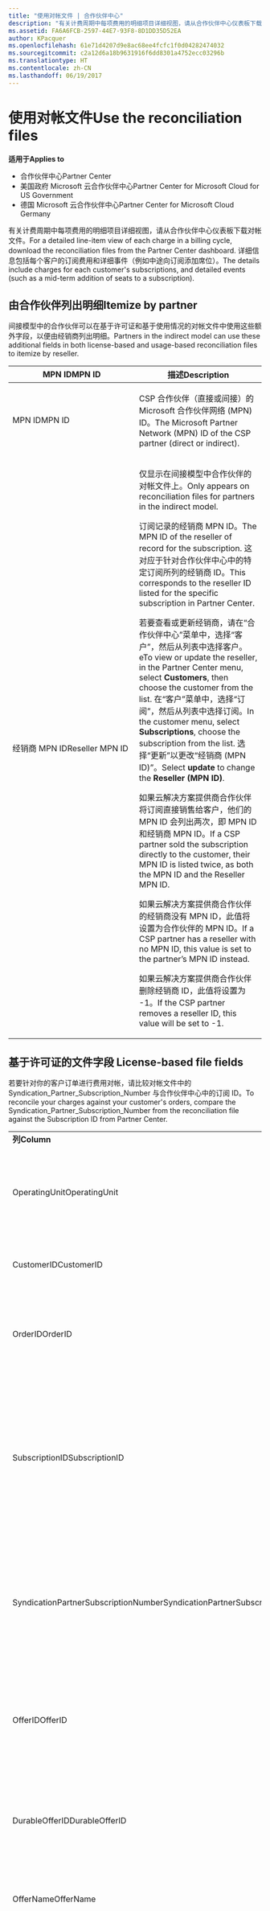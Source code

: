 ```yaml
---
title: "使用对帐文件 | 合作伙伴中心"
description: "有关计费周期中每项费用的明细项目详细视图，请从合作伙伴中心仪表板下载对帐文件。"
ms.assetid: FA6A6FCB-2597-44E7-93F8-8D1DD35D52EA
author: KPacquer
ms.openlocfilehash: 61e71d4207d9e8ac68ee4fcfc1f0d04282474032
ms.sourcegitcommit: c2a12d6a18b9631916f6dd8301a4752ecc03296b
ms.translationtype: HT
ms.contentlocale: zh-CN
ms.lasthandoff: 06/19/2017
---
```

# <a name="use-the-reconciliation-files"></a><span data-ttu-id="00b6a-103">使用对帐文件</span><span class="sxs-lookup"><span data-stu-id="00b6a-103">Use the reconciliation files</span></span>

**<span data-ttu-id="00b6a-104">适用于</span><span class="sxs-lookup"><span data-stu-id="00b6a-104">Applies to</span></span>**

-  <span data-ttu-id="00b6a-105">合作伙伴中心</span><span class="sxs-lookup"><span data-stu-id="00b6a-105">Partner Center</span></span>
-  <span data-ttu-id="00b6a-106">美国政府 Microsoft 云合作伙伴中心</span><span class="sxs-lookup"><span data-stu-id="00b6a-106">Partner Center for Microsoft Cloud for US Government</span></span>
-  <span data-ttu-id="00b6a-107">德国 Microsoft 云合作伙伴中心</span><span class="sxs-lookup"><span data-stu-id="00b6a-107">Partner Center for Microsoft Cloud Germany</span></span>

<span data-ttu-id="00b6a-108">有关计费周期中每项费用的明细项目详细视图，请从合作伙伴中心仪表板下载对帐文件。</span><span class="sxs-lookup"><span data-stu-id="00b6a-108">For a detailed line-item view of each charge in a billing cycle, download the reconciliation files from the Partner Center dashboard.</span></span> <span data-ttu-id="00b6a-109">详细信息包括每个客户的订阅费用和详细事件（例如中途向订阅添加席位）。</span><span class="sxs-lookup"><span data-stu-id="00b6a-109">The details include charges for each customer's subscriptions, and detailed events (such as a mid-term addition of seats to a subscription).</span></span>

## <span data-ttu-id="00b6a-110"><a href="" id="itemizebypartner"></a>由合作伙伴列出明细</span><span class="sxs-lookup"><span data-stu-id="00b6a-110"><a href="" id="itemizebypartner"></a>Itemize by partner</span></span>


<span data-ttu-id="00b6a-111">间接模型中的合作伙伴可以在基于许可证和基于使用情况的对帐文件中使用这些额外字段，以便由经销商列出明细。</span><span class="sxs-lookup"><span data-stu-id="00b6a-111">Partners in the indirect model can use these additional fields in both license-based and usage-based reconciliation files to itemize by reseller.</span></span>

<table>
<colgroup>
<col width="50%" />
<col width="50%" />
</colgroup>
<thead>
<tr class="header">
<th><span data-ttu-id="00b6a-112">MPN ID</span><span class="sxs-lookup"><span data-stu-id="00b6a-112">MPN ID</span></span></th>
<th><span data-ttu-id="00b6a-113">描述</span><span class="sxs-lookup"><span data-stu-id="00b6a-113">Description</span></span></th>
</tr>
</thead>
<tbody>
<tr class="odd">
<td><span data-ttu-id="00b6a-114">MPN ID</span><span class="sxs-lookup"><span data-stu-id="00b6a-114">MPN ID</span></span></td>
<td><p><span data-ttu-id="00b6a-115">CSP 合作伙伴（直接或间接）的 Microsoft 合作伙伴网络 (MPN) ID。</span><span class="sxs-lookup"><span data-stu-id="00b6a-115">The Microsoft Partner Network (MPN) ID of the CSP partner (direct or indirect).</span></span></p></td>
</tr>
<tr class="even">
<td><span data-ttu-id="00b6a-116">经销商 MPN ID</span><span class="sxs-lookup"><span data-stu-id="00b6a-116">Reseller MPN ID</span></span></td>
<td><p><span data-ttu-id="00b6a-117">仅显示在间接模型中合作伙伴的对帐文件上。</span><span class="sxs-lookup"><span data-stu-id="00b6a-117">Only appears on reconciliation files for partners in the indirect model.</span></span></p>
<p><span data-ttu-id="00b6a-118">订阅记录的经销商 MPN ID。</span><span class="sxs-lookup"><span data-stu-id="00b6a-118">The MPN ID of the reseller of record for the subscription.</span></span> <span data-ttu-id="00b6a-119">这对应于针对合作伙伴中心中的特定订阅所列的经销商 ID。</span><span class="sxs-lookup"><span data-stu-id="00b6a-119">This corresponds to the reseller ID listed for the specific subscription in Partner Center.</span></span></p>
<p><span data-ttu-id="00b6a-120">若要查看或更新经销商，请在“合作伙伴中心”菜单中，选择“客户”<strong></strong>，然后从列表中选择客户。</span><span class="sxs-lookup"><span data-stu-id="00b6a-120">eTo view or update the reseller, in the Partner Center menu, select <strong>Customers</strong>, then choose the customer from the list.</span></span> <span data-ttu-id="00b6a-121">在“客户”菜单中，选择“订阅”<strong></strong>，然后从列表中选择订阅。</span><span class="sxs-lookup"><span data-stu-id="00b6a-121">In the customer menu, select <strong>Subscriptions</strong>, choose the subscription from the list.</span></span> <span data-ttu-id="00b6a-122">选择“更新”<strong></strong>以更改“经销商 (MPN ID)”<strong></strong>。</span><span class="sxs-lookup"><span data-stu-id="00b6a-122">Select <strong>update</strong> to change the <strong>Reseller (MPN ID)</strong>.</span></span></p>
<p><span data-ttu-id="00b6a-123">如果云解决方案提供商合作伙伴将订阅直接销售给客户，他们的 MPN ID 会列出两次，即 MPN ID 和经销商 MPN ID。</span><span class="sxs-lookup"><span data-stu-id="00b6a-123">If a CSP partner sold the subscription directly to the customer, their MPN ID is listed twice, as both the MPN ID and the Reseller MPN ID.</span></span></p>
<p><span data-ttu-id="00b6a-124">如果云解决方案提供商合作伙伴的经销商没有 MPN ID，此值将设置为合作伙伴的 MPN ID。</span><span class="sxs-lookup"><span data-stu-id="00b6a-124">If a CSP partner has a reseller with no MPN ID, this value is set to the partner’s MPN ID instead.</span></span></p>
<p><span data-ttu-id="00b6a-125">如果云解决方案提供商合作伙伴删除经销商 ID，此值将设置为 -1。</span><span class="sxs-lookup"><span data-stu-id="00b6a-125">If the CSP partner removes a reseller ID, this value will be set to -1.</span></span></p></td>
</tr>
</tbody>
</table>

 

## <span data-ttu-id="00b6a-126"><a href="" id="licencebasedfiles"></a> 基于许可证的文件字段</span><span class="sxs-lookup"><span data-stu-id="00b6a-126"><a href="" id="licencebasedfiles"></a> License-based file fields</span></span>


<span data-ttu-id="00b6a-127">若要针对你的客户订单进行费用对帐，请比较对帐文件中的 Syndication\_Partner\_Subscription\_Number 与合作伙伴中心中的订阅 ID。</span><span class="sxs-lookup"><span data-stu-id="00b6a-127">To reconcile your charges against your customer's orders, compare the Syndication\_Partner\_Subscription\_Number from the reconciliation file against the Subscription ID from Partner Center.</span></span>

<table>
<colgroup>
<col width="33%" />
<col width="33%" />
<col width="33%" />
</colgroup>
<tbody>
<tr class="odd">
<td><strong><span data-ttu-id="00b6a-128">列</span><span class="sxs-lookup"><span data-stu-id="00b6a-128">Column</span></span></strong></td>
<td><strong><span data-ttu-id="00b6a-129">描述</span><span class="sxs-lookup"><span data-stu-id="00b6a-129">Description</span></span></strong></td>
<td><strong><span data-ttu-id="00b6a-130">示例值</span><span class="sxs-lookup"><span data-stu-id="00b6a-130">Sample Value</span></span></strong></td>
</tr>
<tr class="even">
<td><span data-ttu-id="00b6a-131">OperatingUnit</span><span class="sxs-lookup"><span data-stu-id="00b6a-131">OperatingUnit</span></span></td>
<td><p><span data-ttu-id="00b6a-132">特定计费单位的唯一标识符（采用 GUID 格式）。</span><span class="sxs-lookup"><span data-stu-id="00b6a-132">Unique identifier for a specific billing entity, in GUID format.</span></span> <span data-ttu-id="00b6a-133">对帐不需要，但可能是有用的信息。</span><span class="sxs-lookup"><span data-stu-id="00b6a-133">Not required for reconciliation, however may be useful information.</span></span> <span data-ttu-id="00b6a-134">在所有行中均相同。</span><span class="sxs-lookup"><span data-stu-id="00b6a-134">Same in all rows.</span></span></p></td>
<td><span data-ttu-id="00b6a-135">8ddd03642-test-test-test-46b58d356b4e</span><span class="sxs-lookup"><span data-stu-id="00b6a-135">8ddd03642-test-test-test-46b58d356b4e</span></span></td>
</tr>
<tr class="odd">
<td><span data-ttu-id="00b6a-136">CustomerID</span><span class="sxs-lookup"><span data-stu-id="00b6a-136">CustomerID</span></span></td>
<td><p><span data-ttu-id="00b6a-137">唯一 Microsoft ID（采用 GUID 格式），用于识别客户。</span><span class="sxs-lookup"><span data-stu-id="00b6a-137">Unique Microsoft ID, in GUID format, used to identify the customer.</span></span></p></td>
<td><span data-ttu-id="00b6a-138">12ABCD34-001A-BCD2-987C-3210ABCD5678</span><span class="sxs-lookup"><span data-stu-id="00b6a-138">12ABCD34-001A-BCD2-987C-3210ABCD5678</span></span></td>
</tr>
<tr class="even">
<td><span data-ttu-id="00b6a-139">OrderID</span><span class="sxs-lookup"><span data-stu-id="00b6a-139">OrderID</span></span></td>
<td><p><span data-ttu-id="00b6a-140">Microsoft 帐单平台中订单的唯一标识符。</span><span class="sxs-lookup"><span data-stu-id="00b6a-140">Unique identifier for an order in the Microsoft billing platform.</span></span> <span data-ttu-id="00b6a-141">当联系支持人员而不用于对帐时，可能对识别订单非常有用。</span><span class="sxs-lookup"><span data-stu-id="00b6a-141">May be useful to identify the order when contacting support but not for reconciliation.</span></span></p></td>
<td><span data-ttu-id="00b6a-142">566890604832738111</span><span class="sxs-lookup"><span data-stu-id="00b6a-142">566890604832738111</span></span></td>
</tr>
<tr class="odd">
<td><span data-ttu-id="00b6a-143">SubscriptionID</span><span class="sxs-lookup"><span data-stu-id="00b6a-143">SubscriptionID</span></span></td>
<td><p><span data-ttu-id="00b6a-144">Microsoft 帐单平台中订阅的唯一标识符。</span><span class="sxs-lookup"><span data-stu-id="00b6a-144">Unique identifier for a subscription in the Microsoft billing platform.</span></span> <span data-ttu-id="00b6a-145">当联系支持人员而不用于对帐时，可能对识别订阅非常有用。</span><span class="sxs-lookup"><span data-stu-id="00b6a-145">May be useful to identify the subscription when contacting support but not for reconciliation.</span></span></p>
<p><span data-ttu-id="00b6a-146">这与合作伙伴管理员控制台中的订阅 ID 不相同。</span><span class="sxs-lookup"><span data-stu-id="00b6a-146">This is not the same as the Subscription ID on the Partner Admin Console.</span></span> <span data-ttu-id="00b6a-147">请参阅 Syndication_Partner_Subscription_Number。</span><span class="sxs-lookup"><span data-stu-id="00b6a-147">Please see Syndication_Partner_Subscription_Number.</span></span></p></td>
<td><span data-ttu-id="00b6a-148">usCBMgAAAAAAAAIA</span><span class="sxs-lookup"><span data-stu-id="00b6a-148">usCBMgAAAAAAAAIA</span></span></td>
</tr>
<tr class="even">
<td><span data-ttu-id="00b6a-149">SyndicationPartnerSubscriptionNumber</span><span class="sxs-lookup"><span data-stu-id="00b6a-149">SyndicationPartnerSubscriptionNumber</span></span></td>
<td><p><span data-ttu-id="00b6a-150">订阅的唯一标识符。</span><span class="sxs-lookup"><span data-stu-id="00b6a-150">Unique identifier for subscriptions.</span></span> <span data-ttu-id="00b6a-151">客户的同一个计划可能有多个订阅，因此这对于对帐文件分析非常重要。</span><span class="sxs-lookup"><span data-stu-id="00b6a-151">A customer can have multiple subscriptions for the same plan, so this is important for reconciliation file analysis.</span></span></p>
<p><span data-ttu-id="00b6a-152">此字段将映射到合作伙伴管理员控制台中的订阅 ID。</span><span class="sxs-lookup"><span data-stu-id="00b6a-152">This field maps to the Subscription ID in the Partner Admin Console.</span></span></p></td>
<td><span data-ttu-id="00b6a-153">fb977ab5-test-test-test-24c8d9591708</span><span class="sxs-lookup"><span data-stu-id="00b6a-153">fb977ab5-test-test-test-24c8d9591708</span></span></td>
</tr>
<tr class="odd">
<td><span data-ttu-id="00b6a-154">OfferID</span><span class="sxs-lookup"><span data-stu-id="00b6a-154">OfferID</span></span></td>
<td><p><span data-ttu-id="00b6a-155">唯一的产品/服务 ID。</span><span class="sxs-lookup"><span data-stu-id="00b6a-155">Unique offer ID.</span></span> <span data-ttu-id="00b6a-156">根据价目表的标准产品/服务 ID。</span><span class="sxs-lookup"><span data-stu-id="00b6a-156">Standard offer ID as per price list.</span></span></p>
<p><span data-ttu-id="00b6a-157"><b>注意</b>：此值与价目表中的产品/服务 ID 不匹配。</span><span class="sxs-lookup"><span data-stu-id="00b6a-157"><b>Note</b>: This value does not match Offer ID from the price list.</span></span> <span data-ttu-id="00b6a-158">请参阅下方的 DurableOfferID。</span><span class="sxs-lookup"><span data-stu-id="00b6a-158">See DurableOfferID below.</span></span></p></td>
<td><span data-ttu-id="00b6a-159">FE616D64-E9A8-40EF-843F-152E9BBEF3D1</span><span class="sxs-lookup"><span data-stu-id="00b6a-159">FE616D64-E9A8-40EF-843F-152E9BBEF3D1</span></span></td>
</tr>
<tr class="even">
<td><span data-ttu-id="00b6a-160">DurableOfferID</span><span class="sxs-lookup"><span data-stu-id="00b6a-160">DurableOfferID</span></span></td>
<td><p><span data-ttu-id="00b6a-161">唯一的持久型产品/服务 ID，如价目表中所定义。</span><span class="sxs-lookup"><span data-stu-id="00b6a-161">Unique durable offer ID, as defined in the price list.</span></span></p>
<p><span data-ttu-id="00b6a-162"><b>注意</b>：此值与价目表中的产品/服务 ID 匹配。</span><span class="sxs-lookup"><span data-stu-id="00b6a-162"><b>Note</b>: This value matches the Offer ID from the price list.</span></span></p></td>
<td><span data-ttu-id="00b6a-163">1017D7F3-6D7F-4BFA-BDD8-79BC8F104E0C</span><span class="sxs-lookup"><span data-stu-id="00b6a-163">1017D7F3-6D7F-4BFA-BDD8-79BC8F104E0C</span></span></td>
</tr>
<tr class="odd">
<td><span data-ttu-id="00b6a-164">OfferName</span><span class="sxs-lookup"><span data-stu-id="00b6a-164">OfferName</span></span></td>
<td><p><span data-ttu-id="00b6a-165">客户购买的服务产品的名称，如价目表中所定义。</span><span class="sxs-lookup"><span data-stu-id="00b6a-165">The name of the service offering purchased by the customer, as defined in the price list.</span></span></p></td>
<td><span data-ttu-id="00b6a-166">Microsoft Office 365（计划 E3）</span><span class="sxs-lookup"><span data-stu-id="00b6a-166">Microsoft Office 365 (Plan E3)</span></span></td>
</tr>
<tr class="even">
<td><span data-ttu-id="00b6a-167">SubscriptionStartDate</span><span class="sxs-lookup"><span data-stu-id="00b6a-167">SubscriptionStartDate</span></span></td>
<td><p><span data-ttu-id="00b6a-168">订阅开始日期，设置为提交订单后的第二天。</span><span class="sxs-lookup"><span data-stu-id="00b6a-168">The subscription start date, set to the day after the order is submitted.</span></span> <span data-ttu-id="00b6a-169">通过结合查看订阅开始日期和结束日期，你可以确定客户是仍在第一年的订阅期内，还是需要续订下一年的订阅。</span><span class="sxs-lookup"><span data-stu-id="00b6a-169">By looking at the subscription start date in conjunction with the end date, you can determine if the customer is still within the first year of the subscription or if the subscription has been renewed for the following year.</span></span></p>
<p><span data-ttu-id="00b6a-170">时间始终是一天的开始，即 0:00。</span><span class="sxs-lookup"><span data-stu-id="00b6a-170">The time is always the beginning of the day, 0:00.</span></span></p></td>
<td><span data-ttu-id="00b6a-171">2/1/2015 0:00</span><span class="sxs-lookup"><span data-stu-id="00b6a-171">2/1/2015 0:00</span></span></td>
</tr>
<tr class="odd">
<td><span data-ttu-id="00b6a-172">SubscriptionEndDate</span><span class="sxs-lookup"><span data-stu-id="00b6a-172">SubscriptionEndDate</span></span></td>
<td><p><span data-ttu-id="00b6a-173">订阅结束日期：12 个月 + 开始日期之后的 x 天（以便与合作伙伴帐单日期一致）或从续订日期算起的 12 个月。</span><span class="sxs-lookup"><span data-stu-id="00b6a-173">The subscription end date: 12 months + x days after start date (to align with partner billing date) or 12 months from renewal date.</span></span></p>
<p><span data-ttu-id="00b6a-174">续订时，价格将更新为当前价目表。</span><span class="sxs-lookup"><span data-stu-id="00b6a-174">At renewal, prices are updated to the current price list.</span></span> <span data-ttu-id="00b6a-175">自动续订之前可能需要与客户进行通信。</span><span class="sxs-lookup"><span data-stu-id="00b6a-175">Customer communication may be required in advance of automated renewal.</span></span></p>
<p><span data-ttu-id="00b6a-176">时间始终是一天的开始，即 0:00。</span><span class="sxs-lookup"><span data-stu-id="00b6a-176">The time is always the beginning of the day, 0:00.</span></span></p></td>
<td><span data-ttu-id="00b6a-177">2/1/2015 0:00</span><span class="sxs-lookup"><span data-stu-id="00b6a-177">2/1/2015 0:00</span></span></td>
</tr>
<tr class="even">
<td><span data-ttu-id="00b6a-178">ChargeStartDate</span><span class="sxs-lookup"><span data-stu-id="00b6a-178">ChargeStartDate</span></span></td>
<td><p><span data-ttu-id="00b6a-179">费用的开始日。</span><span class="sxs-lookup"><span data-stu-id="00b6a-179">Start day of the charges.</span></span></p>
<p><span data-ttu-id="00b6a-180">当客户更改座位数量时，此数字用于计算每日（按比例）费用。</span><span class="sxs-lookup"><span data-stu-id="00b6a-180">When a customer changes seat numbers, this number is used to calculate per-day (pro-rata) charges.</span></span></p>
<p><span data-ttu-id="00b6a-181">时间始终是一天的开始，即 0:00。</span><span class="sxs-lookup"><span data-stu-id="00b6a-181">The time is always the beginning of the day, 0:00.</span></span></p></td>
<td><span data-ttu-id="00b6a-182">2/1/2015 0:00</span><span class="sxs-lookup"><span data-stu-id="00b6a-182">2/1/2015 0:00</span></span></td>
</tr>
<tr class="odd">
<td><span data-ttu-id="00b6a-183">ChargeEndDate</span><span class="sxs-lookup"><span data-stu-id="00b6a-183">ChargeEndDate</span></span></td>
<td><p><span data-ttu-id="00b6a-184">费用的结束日。</span><span class="sxs-lookup"><span data-stu-id="00b6a-184">End day of the charges.</span></span></p>
<p><span data-ttu-id="00b6a-185">当客户更改座位数量时，此数字用于计算每日（按比例）费用。</span><span class="sxs-lookup"><span data-stu-id="00b6a-185">When a customer changes seat numbers, this number is used to calculate per-day (pro-rata) charges.</span></span></p>
<p><span data-ttu-id="00b6a-186">时间始终是一天的结束，即 23:59。</span><span class="sxs-lookup"><span data-stu-id="00b6a-186">The time is always the end of the day, 23:59.</span></span></p></td>
<td><span data-ttu-id="00b6a-187">2/28/2015 23:59</span><span class="sxs-lookup"><span data-stu-id="00b6a-187">2/28/2015 23:59</span></span></td>
</tr>
<tr class="even">
<td><span data-ttu-id="00b6a-188">ChargeType</span><span class="sxs-lookup"><span data-stu-id="00b6a-188">ChargeType</span></span></td>
<td><p><span data-ttu-id="00b6a-189">费用或调整的类型。</span><span class="sxs-lookup"><span data-stu-id="00b6a-189">The type of charge or adjustment.</span></span> <span data-ttu-id="00b6a-190">请参阅<a href="#charge_types">映射发票与对帐文件之间的费用</a></span><span class="sxs-lookup"><span data-stu-id="00b6a-190">See <a href="#charge_types">Mapping charges between an invoice and the reconciliation file</a></span></span></p></td>
<td><p><span data-ttu-id="00b6a-191">请参阅<a href="#charge_types">映射发票与对帐文件之间的费用</a></span><span class="sxs-lookup"><span data-stu-id="00b6a-191">See <a href="#charge_types">Mapping charges between an invoice and the reconciliation file</a></span></span></p></td>
</tr>
<tr class="odd">
<td><span data-ttu-id="00b6a-192">UnitPrice</span><span class="sxs-lookup"><span data-stu-id="00b6a-192">UnitPrice</span></span></td>
<td><p><span data-ttu-id="00b6a-193">每一席位的价格。</span><span class="sxs-lookup"><span data-stu-id="00b6a-193">Price per seat.</span></span> <span data-ttu-id="00b6a-194">确保这与在对帐期间你的计费系统中存储的信息相匹配。</span><span class="sxs-lookup"><span data-stu-id="00b6a-194">Ensure this matches the information stored in your billing system during reconciliation.</span></span></p></td>
<td><span data-ttu-id="00b6a-195">6.82</span><span class="sxs-lookup"><span data-stu-id="00b6a-195">6.82</span></span></td>
</tr>
<tr class="even">
<td><span data-ttu-id="00b6a-196">数量</span><span class="sxs-lookup"><span data-stu-id="00b6a-196">Quantity</span></span></td>
<td><p><span data-ttu-id="00b6a-197">席位的数量。</span><span class="sxs-lookup"><span data-stu-id="00b6a-197">Number of seats.</span></span> <span data-ttu-id="00b6a-198">确保这与在对帐期间你的计费系统中存储的信息相匹配。</span><span class="sxs-lookup"><span data-stu-id="00b6a-198">Ensure this matches the information stored in your billing system during reconciliation.</span></span></p></td>
<td><span data-ttu-id="00b6a-199">2</span><span class="sxs-lookup"><span data-stu-id="00b6a-199">2</span></span></td>
</tr>
<tr class="odd">
<td><span data-ttu-id="00b6a-200">金额</span><span class="sxs-lookup"><span data-stu-id="00b6a-200">Amount</span></span></td>
<td><p><span data-ttu-id="00b6a-201">数量的总价。</span><span class="sxs-lookup"><span data-stu-id="00b6a-201">Total of price for quantity.</span></span> <span data-ttu-id="00b6a-202">在检查金额计算是否匹配你为客户计算此项的方式时非常有用。</span><span class="sxs-lookup"><span data-stu-id="00b6a-202">Useful to check that the amount calculation matches how you calculate this for your customers.</span></span></p></td>
<td><span data-ttu-id="00b6a-203">13.32</span><span class="sxs-lookup"><span data-stu-id="00b6a-203">13.32</span></span></td>
</tr>
<tr class="even">
<td><span data-ttu-id="00b6a-204">TotalOtherDiscount</span><span class="sxs-lookup"><span data-stu-id="00b6a-204">TotalOtherDiscount</span></span></td>
<td><p><span data-ttu-id="00b6a-205">适用于这些费用的折扣金额。</span><span class="sxs-lookup"><span data-stu-id="00b6a-205">Amount of discount applied to these charges.</span></span> <span data-ttu-id="00b6a-206">IUR 或有资格获得奖励的新订阅还将包含此列中的折扣金额。</span><span class="sxs-lookup"><span data-stu-id="00b6a-206">IUR or new subscriptions eligible for an incentive will also contain a discount amount in this column.</span></span></p></td>
<td><span data-ttu-id="00b6a-207">2.32</span><span class="sxs-lookup"><span data-stu-id="00b6a-207">2.32</span></span></td>
</tr>
<tr class="odd">
<td><span data-ttu-id="00b6a-208">小计</span><span class="sxs-lookup"><span data-stu-id="00b6a-208">Subtotal</span></span></td>
<td><p><span data-ttu-id="00b6a-209">税前总额。</span><span class="sxs-lookup"><span data-stu-id="00b6a-209">Total before tax.</span></span> <span data-ttu-id="00b6a-210">如果有折扣，请检查你的小计是否匹配你的预期总额。</span><span class="sxs-lookup"><span data-stu-id="00b6a-210">Checks that your subtotal matches your expected total, in case of a discount.</span></span></p></td>
<td><span data-ttu-id="00b6a-211">11</span><span class="sxs-lookup"><span data-stu-id="00b6a-211">11</span></span></td>
</tr>
<tr class="even">
<td><span data-ttu-id="00b6a-212">税务</span><span class="sxs-lookup"><span data-stu-id="00b6a-212">Tax</span></span></td>
<td><p><span data-ttu-id="00b6a-213">税务金额费用，基于你的市场税务规则和特定情况。</span><span class="sxs-lookup"><span data-stu-id="00b6a-213">Tax amount charge, based on your market's tax rules and specific circumstances.</span></span></p></td>
<td><span data-ttu-id="00b6a-214">0</span><span class="sxs-lookup"><span data-stu-id="00b6a-214">0</span></span></td>
</tr>
<tr class="odd">
<td><span data-ttu-id="00b6a-215">TotalForCustomer</span><span class="sxs-lookup"><span data-stu-id="00b6a-215">TotalForCustomer</span></span></td>
<td><p><span data-ttu-id="00b6a-216">税后总额。</span><span class="sxs-lookup"><span data-stu-id="00b6a-216">Total after tax.</span></span> <span data-ttu-id="00b6a-217">检查你是否在发票中计入了税务。</span><span class="sxs-lookup"><span data-stu-id="00b6a-217">Checks if you are charged tax in the invoice.</span></span></p></td>
<td><span data-ttu-id="00b6a-218">11</span><span class="sxs-lookup"><span data-stu-id="00b6a-218">11</span></span></td>
</tr>
<tr class="even">
<td><span data-ttu-id="00b6a-219">货币</span><span class="sxs-lookup"><span data-stu-id="00b6a-219">Currency</span></span></td>
<td><p><span data-ttu-id="00b6a-220">货币类型。</span><span class="sxs-lookup"><span data-stu-id="00b6a-220">Currency type.</span></span> <span data-ttu-id="00b6a-221">每个计费单位仅使用一种货币。</span><span class="sxs-lookup"><span data-stu-id="00b6a-221">Each billing entity has only one currency.</span></span> <span data-ttu-id="00b6a-222">检查它是否匹配你的第一张发票，然后检查在任何主要的帐单平台更新后是否匹配。</span><span class="sxs-lookup"><span data-stu-id="00b6a-222">Check that it matches your first invoice and then after any major billing platform update.</span></span></p></td>
<td><span data-ttu-id="00b6a-223">EUR</span><span class="sxs-lookup"><span data-stu-id="00b6a-223">EUR</span></span></td>
</tr>
<tr class="odd">
<td><span data-ttu-id="00b6a-224">CustomerName</span><span class="sxs-lookup"><span data-stu-id="00b6a-224">CustomerName</span></span></td>
<td><p><span data-ttu-id="00b6a-225">在合作伙伴中心中报告的客户的组织名称。</span><span class="sxs-lookup"><span data-stu-id="00b6a-225">Customer's organization name as reported in Partner Center.</span></span> <span data-ttu-id="00b6a-226">这在使用系统信息对发票进行对帐时非常有用。</span><span class="sxs-lookup"><span data-stu-id="00b6a-226">This is very important for reconciling the invoice with your system information.</span></span></p></td>
<td><span data-ttu-id="00b6a-227">测试客户 A</span><span class="sxs-lookup"><span data-stu-id="00b6a-227">Test Customer A</span></span></td>
</tr>
<tr class="even">
<td><span data-ttu-id="00b6a-228">MPNID</span><span class="sxs-lookup"><span data-stu-id="00b6a-228">MPNID</span></span></td>
<td><p><span data-ttu-id="00b6a-229">云解决方案提供商合作伙伴的 MPN ID</span><span class="sxs-lookup"><span data-stu-id="00b6a-229">MPN ID of the CSP partner</span></span></p></td>
<td><span data-ttu-id="00b6a-230">4390934</span><span class="sxs-lookup"><span data-stu-id="00b6a-230">4390934</span></span></td>
</tr>
<tr class="odd">
<td><span data-ttu-id="00b6a-231">ResellerMPNID</span><span class="sxs-lookup"><span data-stu-id="00b6a-231">ResellerMPNID</span></span></td>
<td><p><span data-ttu-id="00b6a-232">订阅记录的经销商 MPN ID。</span><span class="sxs-lookup"><span data-stu-id="00b6a-232">MPN ID of the reseller of record for the subscription.</span></span> <span data-ttu-id="00b6a-233">请参阅[由合作伙伴列出明细](#itemizebypartner)。</span><span class="sxs-lookup"><span data-stu-id="00b6a-233">See [Itemize by partner](#itemizebypartner).</span></span></p></td>
<td><span data-ttu-id="00b6a-234">4390934</span><span class="sxs-lookup"><span data-stu-id="00b6a-234">4390934</span></span></td>
</tr>
<tr class="even">
<td><span data-ttu-id="00b6a-235">DomainName</span><span class="sxs-lookup"><span data-stu-id="00b6a-235">DomainName</span></span></td>
<td><p><span data-ttu-id="00b6a-236">客户的域名，用于帮助识别客户。</span><span class="sxs-lookup"><span data-stu-id="00b6a-236">Customer's domain name, used to help identify the customer.</span></span></p></td>
<td><span data-ttu-id="00b6a-237">example.onmicrosoft.com</span><span class="sxs-lookup"><span data-stu-id="00b6a-237">example.onmicrosoft.com</span></span></td>
</tr>
<tr class="odd">
<td><span data-ttu-id="00b6a-238">SubscriptionName</span><span class="sxs-lookup"><span data-stu-id="00b6a-238">SubscriptionName</span></span></td>
<td><p><span data-ttu-id="00b6a-239">订阅昵称。</span><span class="sxs-lookup"><span data-stu-id="00b6a-239">Subscription nickname.</span></span> <span data-ttu-id="00b6a-240">如果未指定昵称，合作伙伴中心将使用 OfferName。</span><span class="sxs-lookup"><span data-stu-id="00b6a-240">If no nickname is specified, Partner Center uses the OfferName.</span></span></p></td>
<td><span data-ttu-id="00b6a-241">联机项目</span><span class="sxs-lookup"><span data-stu-id="00b6a-241">PROJECT ONLINE</span></span></td>
</tr>
<tr class="even">
<td><span data-ttu-id="00b6a-242">SubscriptionDescription</span><span class="sxs-lookup"><span data-stu-id="00b6a-242">SubscriptionDescription</span></span></td>
<td><p><span data-ttu-id="00b6a-243">客户购买的服务产品的名称，如价目表中所定义。</span><span class="sxs-lookup"><span data-stu-id="00b6a-243">The name of the service offering purchased by the customer, as defined in the price list.</span></span> <span data-ttu-id="00b6a-244">（与产品/服务名称字段相同）。</span><span class="sxs-lookup"><span data-stu-id="00b6a-244">(This is an identical field to Offer name).</span></span></p></td>
<td><span data-ttu-id="00b6a-245">不带项目客户端的高级联机项目</span><span class="sxs-lookup"><span data-stu-id="00b6a-245">PROJECT ONLINE PREMIUM WITHOUT PROJECT CLIENT</span></span></td>
</tr>
</tbody>
</table>


## <span data-ttu-id="00b6a-246"><a href="" id="usagebasedfiles"></a>基于使用情况的文件字段</span><span class="sxs-lookup"><span data-stu-id="00b6a-246"><a href="" id="usagebasedfiles"></a>Usage-based file fields</span></span>


<span data-ttu-id="00b6a-247">若要针对你的客户的使用情况进行费用对帐，请比较对帐文件中的 ResellerID/ResellerName/ResellerBillableAccount、客户名称与合作伙伴中心中的订阅 ID。</span><span class="sxs-lookup"><span data-stu-id="00b6a-247">To reconcile your charges against your customer's usage, compare the ResellerID/ResellerName/ResellerBillableAccount from the reconciliation file, the customer name, and the Subscription ID from Partner Center.</span></span>

<span data-ttu-id="00b6a-248">以下字段说明已使用的服务和费率。</span><span class="sxs-lookup"><span data-stu-id="00b6a-248">The following fields explain which services were used and the rate.</span></span>

<table>
<colgroup>
<col width="33%" />
<col width="33%" />
<col width="33%" />
</colgroup>
<tbody>
<tr class="odd">
<td><strong><span data-ttu-id="00b6a-249">列</span><span class="sxs-lookup"><span data-stu-id="00b6a-249">Column</span></span></strong></td>
<td><strong><span data-ttu-id="00b6a-250">说明</span><span class="sxs-lookup"><span data-stu-id="00b6a-250">Description</span></span></strong></td>
<td><strong><span data-ttu-id="00b6a-251">示例值</span><span class="sxs-lookup"><span data-stu-id="00b6a-251">Sample value</span></span></strong></td>
</tr>
<tr class="even">
<td><span data-ttu-id="00b6a-252">PartnerID</span><span class="sxs-lookup"><span data-stu-id="00b6a-252">PartnerID</span></span></td>
<td><p><span data-ttu-id="00b6a-253">合作伙伴 ID（采用 GUID 格式）。</span><span class="sxs-lookup"><span data-stu-id="00b6a-253">Partner ID, in GUID format.</span></span></p></td>
<td><span data-ttu-id="00b6a-254">DA41BC5F-C52D-4464-8A8D-8C8DCC43503B</span><span class="sxs-lookup"><span data-stu-id="00b6a-254">DA41BC5F-C52D-4464-8A8D-8C8DCC43503B</span></span></td>
</tr>
<tr class="odd">
<td><span data-ttu-id="00b6a-255">PartnerName</span><span class="sxs-lookup"><span data-stu-id="00b6a-255">PartnerName</span></span></td>
<td><p><span data-ttu-id="00b6a-256">合作伙伴名称。</span><span class="sxs-lookup"><span data-stu-id="00b6a-256">Partner Name.</span></span></p></td>
<td><span data-ttu-id="00b6a-257">Acme Incorporated</span><span class="sxs-lookup"><span data-stu-id="00b6a-257">Acme Incorporated</span></span></td>
</tr>
<tr class="even">
<td><span data-ttu-id="00b6a-258">PartnerBillableAccountID</span><span class="sxs-lookup"><span data-stu-id="00b6a-258">PartnerBillableAccountID</span></span></td>
<td><p><span data-ttu-id="00b6a-259">合作伙伴帐户 ID。</span><span class="sxs-lookup"><span data-stu-id="00b6a-259">Partner Account ID.</span></span></p></td>
<td><span data-ttu-id="00b6a-260">1010578050</span><span class="sxs-lookup"><span data-stu-id="00b6a-260">1010578050</span></span></td>
</tr>
<tr class="odd">
<td><span data-ttu-id="00b6a-261">CustomerName</span><span class="sxs-lookup"><span data-stu-id="00b6a-261">CustomerName</span></span></td>
<td><p><span data-ttu-id="00b6a-262">在合作伙伴中心中报告的客户的组织名称。</span><span class="sxs-lookup"><span data-stu-id="00b6a-262">Customer's organization name as reported in Partner Center.</span></span> <span data-ttu-id="00b6a-263">这在使用系统信息对发票进行对帐时非常有用。</span><span class="sxs-lookup"><span data-stu-id="00b6a-263">This is very important for reconciling the invoice with your system information.</span></span></p></td>
<td><span data-ttu-id="00b6a-264">测试客户 A</span><span class="sxs-lookup"><span data-stu-id="00b6a-264">Test Customer A</span></span></td>
</tr>
<tr class="even">
<td><span data-ttu-id="00b6a-265">MPNID</span><span class="sxs-lookup"><span data-stu-id="00b6a-265">MPNID</span></span></td>
<td><p><span data-ttu-id="00b6a-266">云解决方案提供商合作伙伴的 MPN ID。</span><span class="sxs-lookup"><span data-stu-id="00b6a-266">MPN ID of the CSP partner.</span></span></p></td>
<td><span data-ttu-id="00b6a-267">4390934</span><span class="sxs-lookup"><span data-stu-id="00b6a-267">4390934</span></span></td>
</tr>
<tr class="odd">
<td><span data-ttu-id="00b6a-268">ResellerMPNID</span><span class="sxs-lookup"><span data-stu-id="00b6a-268">ResellerMPNID</span></span></td>
<td><p><span data-ttu-id="00b6a-269">订阅记录的经销商 MPN ID。</span><span class="sxs-lookup"><span data-stu-id="00b6a-269">MPN ID of the reseller of record for the subscription.</span></span> <span data-ttu-id="00b6a-270">请参阅[由合作伙伴列出明细](#itemizebypartner)。</span><span class="sxs-lookup"><span data-stu-id="00b6a-270">See [Itemize by partner](#itemizebypartner).</span></span></p></td>
<td><span data-ttu-id="00b6a-271">4390934</span><span class="sxs-lookup"><span data-stu-id="00b6a-271">4390934</span></span></td>
</tr>
<tr class="even">
<td><span data-ttu-id="00b6a-272">InvoiceNumber</span><span class="sxs-lookup"><span data-stu-id="00b6a-272">InvoiceNumber</span></span></td>
<td><p><span data-ttu-id="00b6a-273">显示执行交易所在的发票号码。</span><span class="sxs-lookup"><span data-stu-id="00b6a-273">Invoice number where the specified transaction appears.</span></span></p></td>
<td><span data-ttu-id="00b6a-274">D020001IVK</span><span class="sxs-lookup"><span data-stu-id="00b6a-274">D020001IVK</span></span></td>
</tr>
<tr class="odd">
<td><span data-ttu-id="00b6a-275">ChargeStartDate</span><span class="sxs-lookup"><span data-stu-id="00b6a-275">ChargeStartDate</span></span></td>
<td><p><span data-ttu-id="00b6a-276">计费周期的开始日期，之前未付款的潜在使用情况数据（来自上一个计费周期）的显示日期除外。</span><span class="sxs-lookup"><span data-stu-id="00b6a-276">Start date of billing cycle except when presenting dates of previously uncharged latent usage data (from previous bill cycle).</span></span></p>
<p><span data-ttu-id="00b6a-277">时间始终是一天的开始，即 0:00。</span><span class="sxs-lookup"><span data-stu-id="00b6a-277">The time is always the beginning of the day, 0:00.</span></span></p></td>
<td><span data-ttu-id="00b6a-278">2/1/2014 0:00</span><span class="sxs-lookup"><span data-stu-id="00b6a-278">2/1/2014 0:00</span></span></td>
</tr>
<tr class="even">
<td><span data-ttu-id="00b6a-279">ChargeEndDate</span><span class="sxs-lookup"><span data-stu-id="00b6a-279">ChargeEndDate</span></span></td>
<td><p><span data-ttu-id="00b6a-280">计费周期的结束日期，之前未付款的潜在使用情况数据（来自上一个计费周期）的显示日期除外。</span><span class="sxs-lookup"><span data-stu-id="00b6a-280">End date of billing cycle except when presenting dates of previously uncharged latent usage data (from previous bill cycle).</span></span></p>
<p><span data-ttu-id="00b6a-281">时间始终是一天的结束，即 23:59。</span><span class="sxs-lookup"><span data-stu-id="00b6a-281">The time is always the end of the day, 23:59.</span></span></p></td>
<td><span data-ttu-id="00b6a-282">2/28/2014 23:59</span><span class="sxs-lookup"><span data-stu-id="00b6a-282">2/28/2014 23:59</span></span></td>
</tr>
<tr class="odd">
<td><span data-ttu-id="00b6a-283">SubscriptionID</span><span class="sxs-lookup"><span data-stu-id="00b6a-283">SubscriptionID</span></span></td>
<td><p><span data-ttu-id="00b6a-284">Microsoft 帐单平台中订阅的唯一标识符。</span><span class="sxs-lookup"><span data-stu-id="00b6a-284">Unique identifier for a subscription in the Microsoft billing platform.</span></span> <span data-ttu-id="00b6a-285">当联系支持人员而不用于对帐时，可能对识别订阅非常有用。</span><span class="sxs-lookup"><span data-stu-id="00b6a-285">May be useful to identify the subscription when contacting support but not for reconciliation.</span></span></p>
<p><span data-ttu-id="00b6a-286">这与合作伙伴管理员控制台中的订阅 ID 不相同。</span><span class="sxs-lookup"><span data-stu-id="00b6a-286">This is not the same as the Subscription ID on the Partner Admin Console.</span></span></p></td>
<td><span data-ttu-id="00b6a-287">usCBMgAAAAAAAAIA</span><span class="sxs-lookup"><span data-stu-id="00b6a-287">usCBMgAAAAAAAAIA</span></span></td>
</tr>
<tr class="even">
<td><span data-ttu-id="00b6a-288">SubscriptionName</span><span class="sxs-lookup"><span data-stu-id="00b6a-288">SubscriptionName</span></span></td>
<td><p><span data-ttu-id="00b6a-289">服务产品的昵称。</span><span class="sxs-lookup"><span data-stu-id="00b6a-289">Nickname of the service offering.</span></span></p></td>
<td><span data-ttu-id="00b6a-290">Microsoft Azure</span><span class="sxs-lookup"><span data-stu-id="00b6a-290">Microsoft Azure</span></span></td>
</tr>
<tr class="odd">
<td><span data-ttu-id="00b6a-291">SubscriptionDescription</span><span class="sxs-lookup"><span data-stu-id="00b6a-291">SubscriptionDescription</span></span></td>
<td><p><span data-ttu-id="00b6a-292">服务产品的业务线</span><span class="sxs-lookup"><span data-stu-id="00b6a-292">Line of business of the service offering</span></span></p></td>
<td><span data-ttu-id="00b6a-293">Microsoft Azure</span><span class="sxs-lookup"><span data-stu-id="00b6a-293">Microsoft Azure</span></span></td>
</tr>
<tr class="even">
<td><span data-ttu-id="00b6a-294">OrderID</span><span class="sxs-lookup"><span data-stu-id="00b6a-294">OrderID</span></span></td>
<td><p><span data-ttu-id="00b6a-295">Microsoft 帐单平台中订单的唯一标识符。</span><span class="sxs-lookup"><span data-stu-id="00b6a-295">Unique identifier for an order in the Microsoft billing platform.</span></span> <span data-ttu-id="00b6a-296">当联系支持人员而不用于对帐时，可能对识别订阅非常有用。</span><span class="sxs-lookup"><span data-stu-id="00b6a-296">May be useful to identify the subscription when contacting support but not for reconciliation.</span></span></p></td>
<td><span data-ttu-id="00b6a-297">566890604832738111</span><span class="sxs-lookup"><span data-stu-id="00b6a-297">566890604832738111</span></span></td>
</tr>
<tr class="odd">
<td><span data-ttu-id="00b6a-298">ServiceName</span><span class="sxs-lookup"><span data-stu-id="00b6a-298">ServiceName</span></span></td>
<td><p><span data-ttu-id="00b6a-299">存在问题的 Azure 服务的名称。</span><span class="sxs-lookup"><span data-stu-id="00b6a-299">The name of the Azure service in question.</span></span></p></td>
<td><span data-ttu-id="00b6a-300">虚拟机</span><span class="sxs-lookup"><span data-stu-id="00b6a-300">VIRTUAL MACHINES</span></span></td>
</tr>
<tr class="even">
<td><span data-ttu-id="00b6a-301">ServiceType</span><span class="sxs-lookup"><span data-stu-id="00b6a-301">ServiceType</span></span></td>
<td><p><span data-ttu-id="00b6a-302">Windows Azure 服务的特定类型。</span><span class="sxs-lookup"><span data-stu-id="00b6a-302">The specific type of Windows Azure service.</span></span></p></td>
<td><ul>
<li><span data-ttu-id="00b6a-303">服务总线 – 个人或包</span><span class="sxs-lookup"><span data-stu-id="00b6a-303">Service Bus – Individual or Pack</span></span></li>
<li><span data-ttu-id="00b6a-304">SQL Azure 数据库 – 商用版或 Web 版</span><span class="sxs-lookup"><span data-stu-id="00b6a-304">SQL Azure database – Business or Web Edition</span></span></li>
</ul></td>
</tr>
<tr class="odd">
<td><span data-ttu-id="00b6a-305">ResourceGUID</span><span class="sxs-lookup"><span data-stu-id="00b6a-305">ResourceGUID</span></span></td>
<td><p><span data-ttu-id="00b6a-306">所有服务数据和定价结构的特定唯一标识符。</span><span class="sxs-lookup"><span data-stu-id="00b6a-306">Specific unique identifier for all the service data and pricing structure.</span></span></p></td>
<td><span data-ttu-id="00b6a-307">DA41BC5F-C52D-4464-8A8D-8C8DCC43503B</span><span class="sxs-lookup"><span data-stu-id="00b6a-307">DA41BC5F-C52D-4464-8A8D-8C8DCC43503B</span></span></td>
</tr>
<tr class="even">
<td><span data-ttu-id="00b6a-308">资源名称</span><span class="sxs-lookup"><span data-stu-id="00b6a-308">Resource Name</span></span></td>
<td><p><span data-ttu-id="00b6a-309">Azure 资源的名称。</span><span class="sxs-lookup"><span data-stu-id="00b6a-309">The name of the Azure resource.</span></span></p></td>
<td><ul>
<li><span data-ttu-id="00b6a-310">数据传输入 (GB)</span><span class="sxs-lookup"><span data-stu-id="00b6a-310">Data Transfer In (GB)</span></span></li>
<li><span data-ttu-id="00b6a-311">数据传输出 (GB)</span><span class="sxs-lookup"><span data-stu-id="00b6a-311">Data Transfer Out (GB)</span></span></li>
</ul></td>
</tr>
<tr class="odd">
<td><span data-ttu-id="00b6a-312">区域</span><span class="sxs-lookup"><span data-stu-id="00b6a-312">Region</span></span></td>
<td><p><span data-ttu-id="00b6a-313">使用情况适用的区域。</span><span class="sxs-lookup"><span data-stu-id="00b6a-313">The region the usage applies to.</span></span> <span data-ttu-id="00b6a-314">主要用于分配数据传输的速率，速率因地区而异。</span><span class="sxs-lookup"><span data-stu-id="00b6a-314">Primarily used to assign rates to data transfers, as rates vary by region.</span></span></p></td>
<td><span data-ttu-id="00b6a-315">亚太、欧洲、拉丁美洲、北美</span><span class="sxs-lookup"><span data-stu-id="00b6a-315">Asia Pacific, Europe, Latin America, North America</span></span></td>
</tr>
<tr class="even">
<td><span data-ttu-id="00b6a-316">SKU</span><span class="sxs-lookup"><span data-stu-id="00b6a-316">SKU</span></span></td>
<td><p><span data-ttu-id="00b6a-317">产品/服务的 MSFT 唯一标识符</span><span class="sxs-lookup"><span data-stu-id="00b6a-317">MSFT unique identifier for offer</span></span></p></td>
<td><span data-ttu-id="00b6a-318">7UD-00001</span><span class="sxs-lookup"><span data-stu-id="00b6a-318">7UD-00001</span></span></td>
</tr>
<tr class="odd">
<td><p><span data-ttu-id="00b6a-319">DetailLineItemId</span><span class="sxs-lookup"><span data-stu-id="00b6a-319">DetailLineItemId</span></span></p></td>
<td><p><span data-ttu-id="00b6a-320">用于针对给定计费周期中的服务或资源细分不同费率的 ID 和数量。</span><span class="sxs-lookup"><span data-stu-id="00b6a-320">An ID and quantity for itemizing the different rates for a service or resource in a given billing period.</span></span> <span data-ttu-id="00b6a-321">对于 Azure 分层分级，某个特定数量的计费单位最多只有一个费率，之后就是不同的费率。</span><span class="sxs-lookup"><span data-stu-id="00b6a-321">For Azure tiered rating, there may be one rate up to a certain quantity of billable units, then a different rate after that.</span></span></p></td>
<td><span data-ttu-id="00b6a-322">1</span><span class="sxs-lookup"><span data-stu-id="00b6a-322">1</span></span></td>
</tr>
<tr class="even">
<td><span data-ttu-id="00b6a-323">ConsumedQuantity</span><span class="sxs-lookup"><span data-stu-id="00b6a-323">ConsumedQuantity</span></span></td>
<td><p><span data-ttu-id="00b6a-324">报告期间的服务消耗量（小时，GB 等）。</span><span class="sxs-lookup"><span data-stu-id="00b6a-324">The amount of service consumed (hours, GB, etc.) during the reporting period.</span></span></p>
<p><span data-ttu-id="00b6a-325">此外还包括来自以前报告期间任何未开票的使用量。</span><span class="sxs-lookup"><span data-stu-id="00b6a-325">Also includes any unbilled usage from previous reporting periods.</span></span></p></td>
<td><span data-ttu-id="00b6a-326">11</span><span class="sxs-lookup"><span data-stu-id="00b6a-326">11</span></span></td>
</tr>
<tr class="odd">
<td><span data-ttu-id="00b6a-327">IncludedQuantity</span><span class="sxs-lookup"><span data-stu-id="00b6a-327">IncludedQuantity</span></span></td>
<td><p><span data-ttu-id="00b6a-328">作为产品/服务的一部分包含在内的单位。</span><span class="sxs-lookup"><span data-stu-id="00b6a-328">Units included as part of the offer.</span></span> <span data-ttu-id="00b6a-329">通常不显示在云解决方案提供商中。</span><span class="sxs-lookup"><span data-stu-id="00b6a-329">Not typically present in CSP.</span></span></p></td>
<td><span data-ttu-id="00b6a-330">0</span><span class="sxs-lookup"><span data-stu-id="00b6a-330">0</span></span></td>
</tr>
<tr class="even">
<td><p><span data-ttu-id="00b6a-331">OverageQuantity</span><span class="sxs-lookup"><span data-stu-id="00b6a-331">OverageQuantity</span></span></p></td>
<td><p><span data-ttu-id="00b6a-332">不作为产品/服务的一部分包含在内的单位，但必须由合作伙伴支付费用。</span><span class="sxs-lookup"><span data-stu-id="00b6a-332">Units not included as part of the offer, that must be paid for by the partner.</span></span></p>
<p><span data-ttu-id="00b6a-333">等于 ConsumedQuantity - IncludedQuantity。</span><span class="sxs-lookup"><span data-stu-id="00b6a-333">Equal to the ConsumedQuantity - IncludedQuantity.</span></span></p></td>
<td><span data-ttu-id="00b6a-334">11</span><span class="sxs-lookup"><span data-stu-id="00b6a-334">11</span></span></td>
</tr>
<tr class="odd">
<td><span data-ttu-id="00b6a-335">ListPrice</span><span class="sxs-lookup"><span data-stu-id="00b6a-335">ListPrice</span></span></td>
<td><p><span data-ttu-id="00b6a-336">订阅开始日期的有效产品/服务价格。</span><span class="sxs-lookup"><span data-stu-id="00b6a-336">Offer price in effect at subscription start date.</span></span></p></td>
<td><span data-ttu-id="00b6a-337">$0.0808</span><span class="sxs-lookup"><span data-stu-id="00b6a-337">$0.0808</span></span></td>
</tr>
<tr class="even">
<td><span data-ttu-id="00b6a-338">PretaxCharges</span><span class="sxs-lookup"><span data-stu-id="00b6a-338">PretaxCharges</span></span></td>
<td><p><span data-ttu-id="00b6a-339">ListPrice 乘以 OverageQuantity，四舍五入到最接近的分。</span><span class="sxs-lookup"><span data-stu-id="00b6a-339">ListPrist times OverageQuantity, rounded to the nearest cent.</span></span></p></td>
<td><span data-ttu-id="00b6a-340">$0.085</span><span class="sxs-lookup"><span data-stu-id="00b6a-340">$0.085</span></span></td>
</tr>
<tr class="odd">
<td><span data-ttu-id="00b6a-341">TaxAmount</span><span class="sxs-lookup"><span data-stu-id="00b6a-341">TaxAmount</span></span></td>
<td><p><span data-ttu-id="00b6a-342">税务金额费用，基于你的市场税务规则和特定情况。</span><span class="sxs-lookup"><span data-stu-id="00b6a-342">Tax amount charge, based on your market's tax rules and specific circumstances.</span></span></p></td>
<td><span data-ttu-id="00b6a-343">$0.08</span><span class="sxs-lookup"><span data-stu-id="00b6a-343">$0.08</span></span></td>
</tr>
<tr class="even">
<td><span data-ttu-id="00b6a-344">PostTaxTotal</span><span class="sxs-lookup"><span data-stu-id="00b6a-344">PostTaxTotal</span></span></td>
<td><p><span data-ttu-id="00b6a-345">税后总额（如果税务适用）。</span><span class="sxs-lookup"><span data-stu-id="00b6a-345">Total after tax, when tax is applicable.</span></span></p></td>
<td><span data-ttu-id="00b6a-346">$0.93</span><span class="sxs-lookup"><span data-stu-id="00b6a-346">$0.93</span></span></td>
</tr>
<tr class="odd">
<td><span data-ttu-id="00b6a-347">货币</span><span class="sxs-lookup"><span data-stu-id="00b6a-347">Currency</span></span></td>
<td><p><span data-ttu-id="00b6a-348">货币类型。</span><span class="sxs-lookup"><span data-stu-id="00b6a-348">Currency type.</span></span> <span data-ttu-id="00b6a-349">每个计费单位仅使用一种货币。</span><span class="sxs-lookup"><span data-stu-id="00b6a-349">Each billing entity has only one currency.</span></span> <span data-ttu-id="00b6a-350">检查它是否匹配你的第一张发票，然后检查在任何主要的帐单平台更新后是否匹配。</span><span class="sxs-lookup"><span data-stu-id="00b6a-350">Check that it matches your first invoice and then after any major billing platform update.</span></span></p></td>
<td><span data-ttu-id="00b6a-351">EUR</span><span class="sxs-lookup"><span data-stu-id="00b6a-351">EUR</span></span></td>
</tr>
<tr class="even">
<td><span data-ttu-id="00b6a-352">PretaxEffectiveRate</span><span class="sxs-lookup"><span data-stu-id="00b6a-352">PretaxEffectiveRate</span></span></td>
<td><p><span data-ttu-id="00b6a-353">每一单位的税前价格。</span><span class="sxs-lookup"><span data-stu-id="00b6a-353">Pretax price per unit.</span></span> <span data-ttu-id="00b6a-354">等于 PretaxCharges / OverageQuantity，四舍五入到最接近的分。</span><span class="sxs-lookup"><span data-stu-id="00b6a-354">Equal to PretaxCharges / OverageQuantity, rounded to the nearest cent.</span></span></p></td>
<td><span data-ttu-id="00b6a-355">$0.08</span><span class="sxs-lookup"><span data-stu-id="00b6a-355">$0.08</span></span></td>
</tr>
<tr class="odd">
<td><span data-ttu-id="00b6a-356">PostTaxEffectiveRate</span><span class="sxs-lookup"><span data-stu-id="00b6a-356">PostTaxEffectiveRate</span></span></td>
<td><p><span data-ttu-id="00b6a-357">每一单位的税后价格。</span><span class="sxs-lookup"><span data-stu-id="00b6a-357">Post tax price per unit.</span></span> <span data-ttu-id="00b6a-358">等于 PostTaxTotal / OverageQuantity，或者 PretaxEffectiveRate + 每一单位量税率，四舍五入到最接近的分。</span><span class="sxs-lookup"><span data-stu-id="00b6a-358">Equal to PostTaxTotal / OverageQuantity, or PretaxEffectiveRate + tax rate per unit amoun, rounded to the nearest cent.</span></span></p></td>
<td><span data-ttu-id="00b6a-359">$0.08</span><span class="sxs-lookup"><span data-stu-id="00b6a-359">$0.08</span></span></td>
</tr>
<tr class="even">
<td><span data-ttu-id="00b6a-360">ChargeType</span><span class="sxs-lookup"><span data-stu-id="00b6a-360">ChargeType</span></span></td>
<td><p><span data-ttu-id="00b6a-361">费用或调整的类型。</span><span class="sxs-lookup"><span data-stu-id="00b6a-361">The type of charge or adjustment.</span></span> <span data-ttu-id="00b6a-362">请参阅“<a href="#charge_types">映射发票与对帐文件之间的费用</a>”</span><span class="sxs-lookup"><span data-stu-id="00b6a-362">See <a href="#charge_types">Mapping charges between an invoice and the reconciliation file</a></span></span></p></td>
<td><p><span data-ttu-id="00b6a-363">请参阅“<a href="#charge_types">映射发票与对帐文件之间的费用</a>”</span><span class="sxs-lookup"><span data-stu-id="00b6a-363">See <a href="#charge_types">Mapping charges between an invoice and the reconciliation file</a></span></span></p></td>
</tr>
<tr class="odd">
<td><span data-ttu-id="00b6a-364">CustomerBillableAccount</span><span class="sxs-lookup"><span data-stu-id="00b6a-364">CustomerBillableAccount</span></span></td>
<td><p><span data-ttu-id="00b6a-365">MSFT 帐单平台中的唯一帐户 ID。</span><span class="sxs-lookup"><span data-stu-id="00b6a-365">Unique account ID in the MSFT billing platform.</span></span></p></td>
<td><span data-ttu-id="00b6a-366">1280018095</span><span class="sxs-lookup"><span data-stu-id="00b6a-366">1280018095</span></span></td>
</tr>
<tr class="even">
<td><span data-ttu-id="00b6a-367">UsageDate</span><span class="sxs-lookup"><span data-stu-id="00b6a-367">UsageDate</span></span></td>
<td><p><span data-ttu-id="00b6a-368">服务部署日期。</span><span class="sxs-lookup"><span data-stu-id="00b6a-368">Date of service deployment.</span></span></p></td>
<td><span data-ttu-id="00b6a-369">2/1/2014 0:00</span><span class="sxs-lookup"><span data-stu-id="00b6a-369">2/1/2014 0:00</span></span></td>
</tr>
<tr class="odd">
<td><span data-ttu-id="00b6a-370">MeteredRegion</span><span class="sxs-lookup"><span data-stu-id="00b6a-370">MeteredRegion</span></span></td>
<td><p><span data-ttu-id="00b6a-371">此列标识服务的区域内的数据中心的位置（该位置适用且人口密集）。</span><span class="sxs-lookup"><span data-stu-id="00b6a-371">This column identifies the location of a data center within the region for services where this is applicable and populated.</span></span></p></td>
<td><span data-ttu-id="00b6a-372">东亚、东南亚、北欧、西欧、美国中北部、美国中南部</span><span class="sxs-lookup"><span data-stu-id="00b6a-372">East Asia, South East Asia, North Europe, West Europe, North Central US, South Central US</span></span></td>
</tr>
<tr class="even">
<td><span data-ttu-id="00b6a-373">MeteredService</span><span class="sxs-lookup"><span data-stu-id="00b6a-373">MeteredService</span></span></td>
<td><p><span data-ttu-id="00b6a-374">此列专用于跟踪无法在“服务名称”列中特别标识的个别 Microsoft Azure 服务。</span><span class="sxs-lookup"><span data-stu-id="00b6a-374">This column is utilized to track the individual Microsoft Azure service that may not be specifically identified in the Service Name column.</span></span> <span data-ttu-id="00b6a-375">例如，数据传输在“服务名称”列中报告为 &quot;Microsoft Azure - 所有服务&quot;。</span><span class="sxs-lookup"><span data-stu-id="00b6a-375">For example, data transfers are reported as &quot;Microsoft Azure - All Services&quot; in the Service Name column.</span></span> <span data-ttu-id="00b6a-376">此 MeteredService 列将指示使用情况适用的特定服务。</span><span class="sxs-lookup"><span data-stu-id="00b6a-376">This MeteredService column will indicate to which specific service the usage pertains.</span></span></p></td>
<td><span data-ttu-id="00b6a-377">访问控制、CDN、计算、数据库、服务总线、存储</span><span class="sxs-lookup"><span data-stu-id="00b6a-377">AccessControl, CDN, Compute, Database, ServiceBus, Storage</span></span></td>
</tr>
<tr class="odd">
<td><span data-ttu-id="00b6a-378">MeteredServiceType</span><span class="sxs-lookup"><span data-stu-id="00b6a-378">MeteredServiceType</span></span></td>
<td><p><span data-ttu-id="00b6a-379">进一步阐明超过 MeteredService 字段所提供级别的个别 Microsoft Azure 服务的副标题。</span><span class="sxs-lookup"><span data-stu-id="00b6a-379">A subheading that further clarifies the individual Microsoft Azure service beyond the level provided by the MeteredService field.</span></span></p></td>
<td><span data-ttu-id="00b6a-380">外部</span><span class="sxs-lookup"><span data-stu-id="00b6a-380">EXTERNAL</span></span></td>
</tr>
<tr class="even">
<td><span data-ttu-id="00b6a-381">项目</span><span class="sxs-lookup"><span data-stu-id="00b6a-381">Project</span></span></td>
<td><p><span data-ttu-id="00b6a-382">客户定义的用于其服务实例的名称</span><span class="sxs-lookup"><span data-stu-id="00b6a-382">Customer-defined name for their service instance</span></span></p></td>
<td><span data-ttu-id="00b6a-383">ORDDC52E52FDEF405786F0642DD0108BE4</span><span class="sxs-lookup"><span data-stu-id="00b6a-383">ORDDC52E52FDEF405786F0642DD0108BE4</span></span></td>
</tr>
<tr class="odd">
<td><span data-ttu-id="00b6a-384">ServiceInfo</span><span class="sxs-lookup"><span data-stu-id="00b6a-384">ServiceInfo</span></span></td>
<td><p><span data-ttu-id="00b6a-385">已预配并且已在指定日利用的服务总线连接数。</span><span class="sxs-lookup"><span data-stu-id="00b6a-385">The number of ServiceBus connections that were provisioned and utilized on a given day.</span></span></p></td>
<td><span data-ttu-id="00b6a-386">例如：如果你在一个月 30 天内有单独的已预配连接，则服务信息 1 将读取“1.000000 连接/ 30 天”。</span><span class="sxs-lookup"><span data-stu-id="00b6a-386">For example: if you had an individually provisioned connection during a 30 day month, Service Info 1 would read “1.000000 Connections / 30 days”.</span></span> <span data-ttu-id="00b6a-387">如果你有已预配服务总线连接的 25 个包，并且在那一天利用了 1 个，则这一天的每日使用情况声明将指示“25 连接/ 30 天 – 已使用：1.000000”。</span><span class="sxs-lookup"><span data-stu-id="00b6a-387">If you had a 25 pack of ServiceBus connections provisioned and you had utilized 1 during that day, your daily usage statement for that day would indicate “25 Connections / 30 Days – Used: 1.000000”.</span></span></td>
</tr>
<tr class="even">
<td><span data-ttu-id="00b6a-388">CustomerID</span><span class="sxs-lookup"><span data-stu-id="00b6a-388">CustomerID</span></span></td>
<td><p><span data-ttu-id="00b6a-389">唯一 Microsoft ID（采用 GUID 格式），用于识别客户。</span><span class="sxs-lookup"><span data-stu-id="00b6a-389">Unique Microsoft ID, in GUID format, used to identify the customer.</span></span></p></td>
<td><span data-ttu-id="00b6a-390">ORDDC52E52FDEF405786F0642DD0108BE4</span><span class="sxs-lookup"><span data-stu-id="00b6a-390">ORDDC52E52FDEF405786F0642DD0108BE4</span></span></td>
</tr>
<tr class="odd">
<td><span data-ttu-id="00b6a-391">DomainName</span><span class="sxs-lookup"><span data-stu-id="00b6a-391">DomainName</span></span></td>
<td><p><span data-ttu-id="00b6a-392">客户的域名，用于帮助识别客户。</span><span class="sxs-lookup"><span data-stu-id="00b6a-392">Customer's domain name, used to help identify the customer.</span></span></p></td>
<td><span data-ttu-id="00b6a-393">example.onmicrosoft.com</span><span class="sxs-lookup"><span data-stu-id="00b6a-393">example.onmicrosoft.com</span></span></td></tr>
</tbody>
</table>



## <span data-ttu-id="00b6a-394"><a href="" id="charge_types"></a>映射发票与对帐文件之间的费用</span><span class="sxs-lookup"><span data-stu-id="00b6a-394"><a href="" id="charge_types"></a>Mapping charges between an invoice and the reconciliation file</span></span>

<span data-ttu-id="00b6a-395">发票是费用的汇总，而对帐文件提供行项交易的明细，包括费用类型。</span><span class="sxs-lookup"><span data-stu-id="00b6a-395">Your invoice provides a summary of charges, while your reconciliation file provides a detailed breakdown of line-item transactions, including charge types.</span></span>

<span data-ttu-id="00b6a-396">若要交叉引用发票与对帐文件之间的费用金额，可以使用 Microsoft Excel 的筛选器选项在对帐文件上按照费用类型进行筛选，以将发票金额映射到对帐文件的一系列费用明细上。</span><span class="sxs-lookup"><span data-stu-id="00b6a-396">To cross-reference charge amounts between the invoice and reconciliation file, you can use Microsoft Excel's filter options to filter by charge types on the reconciliation file to map the invoice charges to a set of charge breakdowns on reconciliation file.</span></span>

<span data-ttu-id="00b6a-397">下表显示了发票部分与可能在对帐文件上显示的相关金额类型之间的映射。</span><span class="sxs-lookup"><span data-stu-id="00b6a-397">The table below shows the mappings between an invoice section and associated charge types that might show up on the reconciliation files.</span></span> 

<table>
<tbody>
<tr>
<td>
<p><strong><span data-ttu-id="00b6a-398">发票费用描述</span><span class="sxs-lookup"><span data-stu-id="00b6a-398">Invoice charge description</span></span></strong></p>
</td>
<td>
<p><strong><span data-ttu-id="00b6a-399">对帐文件费用描述（ChargeType 列）</span><span class="sxs-lookup"><span data-stu-id="00b6a-399">Reconciliation file charge description (ChargeType column)</span></span></strong></p>
</td>
<td>
<p><strong><span data-ttu-id="00b6a-400">此费用是什么？</span><span class="sxs-lookup"><span data-stu-id="00b6a-400">What is this charge?</span></span></strong></p>
</td>
<td>
<p><strong><span data-ttu-id="00b6a-401">如何将这些 ChargeTypes 映射到发票？</span><span class="sxs-lookup"><span data-stu-id="00b6a-401">How do I map these ChargeTypes to the invoice?</span></span></strong></p>
</td>
</tr>
<tr>
<td rowspan="8">
<p><strong><span data-ttu-id="00b6a-402">定期费用</span><span class="sxs-lookup"><span data-stu-id="00b6a-402">Recurring Charges</span></span></strong></p>
</td>
<td>
<p><span data-ttu-id="00b6a-403">取消实例按比例计算</span><span class="sxs-lookup"><span data-stu-id="00b6a-403">Cancel instance prorate</span></span></p>
</td>
<td>
<p><span data-ttu-id="00b6a-404">相关席位发生变化时，退款给客户的按比例计算的费用</span><span class="sxs-lookup"><span data-stu-id="00b6a-404">Prorated charges refunded to the customer when associated seats are changed</span></span></p>
</td>
<td rowspan="8">
<p><span data-ttu-id="00b6a-405">从基于许可证的文件，对 <strong>Amount</strong> 列求和</span><span class="sxs-lookup"><span data-stu-id="00b6a-405">From license-based file, sum the <strong>Amount</strong> column</span></span></p>
</td>
</tr>
<tr>
<td>
<p><span data-ttu-id="00b6a-406">周期费用</span><span class="sxs-lookup"><span data-stu-id="00b6a-406">Cycle fee</span></span></p>
</td>
<td>
<p><span data-ttu-id="00b6a-407">订阅的定期费用</span><span class="sxs-lookup"><span data-stu-id="00b6a-407">Periodic charges for a subscription</span></span></p>
</td>
</tr>
<tr>
<td>
<p><span data-ttu-id="00b6a-408">周期实例按比例计算</span><span class="sxs-lookup"><span data-stu-id="00b6a-408">Cycle instance prorate</span></span></p>
</td>
<td>
<p><span data-ttu-id="00b6a-409">相关席位发生变化时，客户评估的按比例计算的费用</span><span class="sxs-lookup"><span data-stu-id="00b6a-409">Prorated charges assessed from the customer when associated seats are changed</span></span></p>
</td>
</tr>
<tr>
<td>
<p><span data-ttu-id="00b6a-410">按比例计算取消时的费用</span><span class="sxs-lookup"><span data-stu-id="00b6a-410">Prorate fees when cancel</span></span></p>
</td>
<td>
<p><span data-ttu-id="00b6a-411">取消后服务的未使用部分按比例计算的退款</span><span class="sxs-lookup"><span data-stu-id="00b6a-411">Prorated refund for unused portion of service upon cancellation</span></span></p>
</td>
</tr>
<tr>
<td>
<p><span data-ttu-id="00b6a-412">按比例计算购买时的费用</span><span class="sxs-lookup"><span data-stu-id="00b6a-412">Prorate fees when purchase</span></span></p>
</td>
<td>
<p><span data-ttu-id="00b6a-413">购买后按比例计算的费用</span><span class="sxs-lookup"><span data-stu-id="00b6a-413">Prorated fees upon purchase</span></span></p>
</td>
</tr>
<tr>
<td>
<p><span data-ttu-id="00b6a-414">购买费用</span><span class="sxs-lookup"><span data-stu-id="00b6a-414">Purchase fee</span></span></p>
</td>
<td>
<p><span data-ttu-id="00b6a-415">订阅的初始费用</span><span class="sxs-lookup"><span data-stu-id="00b6a-415">Initial charge for a subscription</span></span></p>
</td>
</tr>
<tr>
<td>
<p><span data-ttu-id="00b6a-416">按比例计算续订时的费用</span><span class="sxs-lookup"><span data-stu-id="00b6a-416">Prorate fee when renew</span></span></p>
</td>
<td>
<p><span data-ttu-id="00b6a-417">订阅续订后按比例计算的费用</span><span class="sxs-lookup"><span data-stu-id="00b6a-417">Prorated fees upon subscription renewal</span></span></p>
</td>
</tr>
<tr>
<td>
<p><span data-ttu-id="00b6a-418">续订费用</span><span class="sxs-lookup"><span data-stu-id="00b6a-418">Renew fee</span></span></p>
</td>
<td>
<p><span data-ttu-id="00b6a-419">续订订阅费用</span><span class="sxs-lookup"><span data-stu-id="00b6a-419">Charge for renewing a subscription</span></span></p>
</td>
</tr>
<tr>
<td>
<p><strong><span data-ttu-id="00b6a-420">其他产品和服务</span><span class="sxs-lookup"><span data-stu-id="00b6a-420">Other Products and Services</span></span></strong></p>
</td>
<td>
<p><span data-ttu-id="00b6a-421">按比例计算激活时的费用</span><span class="sxs-lookup"><span data-stu-id="00b6a-421">Prorate fees when activate</span></span></p>
</td>
<td>
<p><span data-ttu-id="00b6a-422">从激活到计费周期结束时间段内按比例计算的费用</span><span class="sxs-lookup"><span data-stu-id="00b6a-422">Prorated fees from activation until end of billing period</span></span></p>
</td>
<td>
<p><span data-ttu-id="00b6a-423">从基于许可证的文件，对 <strong>Amount</strong> 列求和</span><span class="sxs-lookup"><span data-stu-id="00b6a-423">From license-based file, sum the <strong>Amount</strong> column</span></span></p>
</td>
</tr>
<tr>
<td rowspan="2">
<p><strong><span data-ttu-id="00b6a-424">使用费用</span><span class="sxs-lookup"><span data-stu-id="00b6a-424">Usage Charges</span></span></strong></p>
</td>
<td>
<p><span data-ttu-id="00b6a-425">评估取消时的使用费用</span><span class="sxs-lookup"><span data-stu-id="00b6a-425">Assess usage fee when cancel</span></span></p>
</td>
<td>
<p><span data-ttu-id="00b6a-426">评估当前计费周期内取消未付款使用量的使用费用</span><span class="sxs-lookup"><span data-stu-id="00b6a-426">Access usage fee upon cancellation for unpaid usage during the current billing period</span></span></p>
</td>
<td rowspan="2">
<p><span data-ttu-id="00b6a-427">从基于使用情况的文件，对 <strong>PretaxCharges</strong> 列求和</span><span class="sxs-lookup"><span data-stu-id="00b6a-427">From usage-based file, sum the <strong>PretaxCharges</strong> column</span></span></p>
</td>
</tr>
<tr>
<td>
<p><span data-ttu-id="00b6a-428">评估当前周期的使用费用</span><span class="sxs-lookup"><span data-stu-id="00b6a-428">Assess usage fee for current cycle</span></span></p>
</td>
<td>
<p><span data-ttu-id="00b6a-429">访问当前计费周期的使用费用</span><span class="sxs-lookup"><span data-stu-id="00b6a-429">Access usage fee for the current billing period</span></span></p>
</td>
</tr>
<tr>
<td>
<p><strong><span data-ttu-id="00b6a-430">积分&amp;调整</span><span class="sxs-lookup"><span data-stu-id="00b6a-430">Credits &amp; Adjustments</span></span></strong></p>
</td>
<td>
<p><span data-ttu-id="00b6a-431">偏移行项</span><span class="sxs-lookup"><span data-stu-id="00b6a-431">Offset a line item</span></span></p>
</td>
<td>
<p><span data-ttu-id="00b6a-432">部分或全部退款到行项，包括税款</span><span class="sxs-lookup"><span data-stu-id="00b6a-432">Partial or whole refund to a line item, including taxes</span></span></p>
</td>
<td>
<p><span data-ttu-id="00b6a-433">从基于许可证的文件，对 <strong>TotalForCustomer</strong> 列求和</span><span class="sxs-lookup"><span data-stu-id="00b6a-433">From license-based file, sum the <strong>TotalForCustomer</strong> column</span></span></p>
<p><span data-ttu-id="00b6a-434">从基于使用情况的文件，对 <strong>PostTaxTotal</strong> 列求和</span><span class="sxs-lookup"><span data-stu-id="00b6a-434">From usage-based file, sum the <strong>PostTaxTotal</strong> column</span></span></p>
</td>
</tr>


<tr>
<td rowspan="4">
<p><strong><span data-ttu-id="00b6a-435">其他折扣</span><span class="sxs-lookup"><span data-stu-id="00b6a-435">Other Discounts</span></span></strong></br>
<em><span data-ttu-id="00b6a-436">（基于使用情况）</span><span class="sxs-lookup"><span data-stu-id="00b6a-436">(usage-based)</span></span></em></p>
</td>
<td>
<p><span data-ttu-id="00b6a-437">激活折扣</span><span class="sxs-lookup"><span data-stu-id="00b6a-437">Activation discount</span></span></p>
</td>
<td>
<p><span data-ttu-id="00b6a-438">激活订阅时应用的折扣</span><span class="sxs-lookup"><span data-stu-id="00b6a-438">Discount applied when subscription activated</span></span></p>
</td>
<td rowspan="4">
<p><span data-ttu-id="00b6a-439">从基于使用情况的文件，对 <strong>PretaxCharges</strong> 列求和</span><span class="sxs-lookup"><span data-stu-id="00b6a-439">From usage-based file, sum the <strong>PretaxCharges</strong> column</span></span></p>
</td>
</tr>
<tr>
<td>
<p><span data-ttu-id="00b6a-440">周期折扣</span><span class="sxs-lookup"><span data-stu-id="00b6a-440">Cycle discount</span></span></p>
</td>
<td>
<p><span data-ttu-id="00b6a-441">对定期费用应用的折扣</span><span class="sxs-lookup"><span data-stu-id="00b6a-441">Discount applied on periodic charges</span></span></p>
</td>
</tr><tr>
<td>
<p><span data-ttu-id="00b6a-442">续订折扣</span><span class="sxs-lookup"><span data-stu-id="00b6a-442">Renew discount</span></span></p>
</td>
<td>
<p><span data-ttu-id="00b6a-443">续订订阅时应用的折扣</span><span class="sxs-lookup"><span data-stu-id="00b6a-443">Discount applied when subscription renewed</span></span></p>
</td>
</tr><tr>
<td>
<p><span data-ttu-id="00b6a-444">取消折扣</span><span class="sxs-lookup"><span data-stu-id="00b6a-444">Cancel discount</span></span></p>
</td>
<td>
<p><span data-ttu-id="00b6a-445">取消折扣时应用的费用</span><span class="sxs-lookup"><span data-stu-id="00b6a-445">Charges applied when discounts cancelled</span></span></p>
</td>
</tr>
<tr>
<td>
<p><strong><span data-ttu-id="00b6a-446">其他折扣</span><span class="sxs-lookup"><span data-stu-id="00b6a-446">Other Discounts</span></span></strong></br>
<em><span data-ttu-id="00b6a-447">（基于许可证）</span><span class="sxs-lookup"><span data-stu-id="00b6a-447">(license-based)</span></span></em></p>
</td>
<td>
<p><em><span data-ttu-id="00b6a-448">可能应用于多种费用类型</span><span class="sxs-lookup"><span data-stu-id="00b6a-448">May be applied to multiple charge types</span></span></em></p>
</td>
<td>
<p>&nbsp;</p>
</td>
<td>
<p><span data-ttu-id="00b6a-449">从基于许可证的文件，对 <strong>TotalOtherDiscount</strong> 列求和</span><span class="sxs-lookup"><span data-stu-id="00b6a-449">From license-based file, sum the <strong>TotalOtherDiscount</strong> column</span></span></p>
</td>
</tr>
<tr>
<td>
<p><span data-ttu-id="00b6a-450"><strong>税款</strong>&nbsp;或&nbsp;<strong> VAT</strong></span><span class="sxs-lookup"><span data-stu-id="00b6a-450"><strong>Taxes</strong>&nbsp;or&nbsp;<strong>VAT</strong></span></span></p>
</td>
<td>
<p><em><span data-ttu-id="00b6a-451">可能应用于多种费用类型</span><span class="sxs-lookup"><span data-stu-id="00b6a-451">May be applied to multiple charge types</span></span></em></p>
<p><em><span data-ttu-id="00b6a-452">例外：“偏移行项”已经包括税款。</span><span class="sxs-lookup"><span data-stu-id="00b6a-452">Exception: "Offset a line item" already includes taxes.</span></span> <span data-ttu-id="00b6a-453">请参阅上面的“积分&amp;调整”。</span><span class="sxs-lookup"><span data-stu-id="00b6a-453">See Credits &amp; Adjustments, above.</span></span></em></p>
</td>
<td>
<p><span data-ttu-id="00b6a-454">税款或增值税 (VAT)</span><span class="sxs-lookup"><span data-stu-id="00b6a-454">Taxes or value-added taxes (VAT)</span></span></p>
</td>
<td>
<p><span data-ttu-id="00b6a-455">从基于许可证的文件，对 <strong>Tax</strong> 列求和</span><span class="sxs-lookup"><span data-stu-id="00b6a-455">From license-based file, sum the <strong>Tax</strong> column</span></span></p>
<p><span data-ttu-id="00b6a-456">从基于使用情况的文件，对 <strong>TaxAmount</strong> 列求和</span><span class="sxs-lookup"><span data-stu-id="00b6a-456">From usage-based file, sum the <strong>TaxAmount</strong> column</span></span></p>
</td>
</tr>
</tbody>
</table>
<p>&nbsp;</p>
